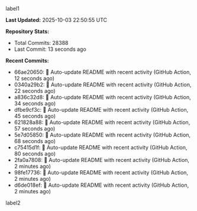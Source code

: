 
label1 
<!-- ACTIVITY_START -->
**Last Updated:** 2025-10-03 22:50:55 UTC

**Repository Stats:**
- Total Commits: 28388
- Last Commit: 13 seconds ago

**Recent Commits:**
- 66ae20650: 🤖 Auto-update README with recent activity (GitHub Action, 12 seconds ago)
- 0340a29b2: 🤖 Auto-update README with recent activity (GitHub Action, 22 seconds ago)
- a836c32d8: 🤖 Auto-update README with recent activity (GitHub Action, 34 seconds ago)
- dfbe9cf3c: 🤖 Auto-update README with recent activity (GitHub Action, 45 seconds ago)
- 621828a88: 🤖 Auto-update README with recent activity (GitHub Action, 57 seconds ago)
- 5e7d05850: 🤖 Auto-update README with recent activity (GitHub Action, 68 seconds ago)
- c75415d1f: 🤖 Auto-update README with recent activity (GitHub Action, 80 seconds ago)
- 2fa0a7808: 🤖 Auto-update README with recent activity (GitHub Action, 2 minutes ago)
- 98fe17736: 🤖 Auto-update README with recent activity (GitHub Action, 2 minutes ago)
- d6de018ef: 🤖 Auto-update README with recent activity (GitHub Action, 2 minutes ago)
<!-- ACTIVITY_END -->

label2
